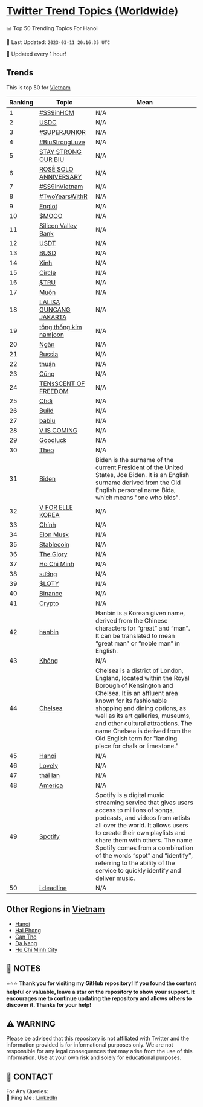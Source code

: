 [Twitter Trend Topics (Worldwide)](https://github.com/ErcinDedeoglu/Twitter-Trend-Topics)
==========


📊 Top 50 Trending Topics For Hanoi

📆 Last Updated: `2023-03-11 20:16:35 UTC`

🔧 Updated every 1 hour!


## Trends

This is top 50 for [Vietnam](</Vietnam>)

| Ranking | Topic | Mean |
| ------- | ------------ | ------------ |
| 1 | [#SS9inHCM](http://twitter.com/search?q=%23SS9inHCM) | N/A |
| 2 | [USDC](http://twitter.com/search?q=USDC) | N/A |
| 3 | [#SUPERJUNIOR](http://twitter.com/search?q=%23SUPERJUNIOR) | N/A |
| 4 | [#BiuStrongLuve](http://twitter.com/search?q=%23BiuStrongLuve) | N/A |
| 5 | [STAY STRONG OUR BIU](http://twitter.com/search?q=STAY+STRONG+OUR+BIU) | N/A |
| 6 | [ROSÉ SOLO ANNIVERSARY](http://twitter.com/search?q=ROS%c3%89+SOLO+ANNIVERSARY) | N/A |
| 7 | [#SS9inVietnam](http://twitter.com/search?q=%23SS9inVietnam) | N/A |
| 8 | [#TwoYearsWithR](http://twitter.com/search?q=%23TwoYearsWithR) | N/A |
| 9 | [Englot](http://twitter.com/search?q=Englot) | N/A |
| 10 | [$MOOO](http://twitter.com/search?q=%24MOOO) | N/A |
| 11 | [Silicon Valley Bank](http://twitter.com/search?q=Silicon+Valley+Bank) | N/A |
| 12 | [USDT](http://twitter.com/search?q=USDT) | N/A |
| 13 | [BUSD](http://twitter.com/search?q=BUSD) | N/A |
| 14 | [Xinh](http://twitter.com/search?q=Xinh) | N/A |
| 15 | [Circle](http://twitter.com/search?q=Circle) | N/A |
| 16 | [$TRU](http://twitter.com/search?q=%24TRU) | N/A |
| 17 | [Muốn](http://twitter.com/search?q=Mu%e1%bb%91n) | N/A |
| 18 | [LALISA GUNCANG JAKARTA](http://twitter.com/search?q=LALISA+GUNCANG+JAKARTA) | N/A |
| 19 | [tổng thống kim namjoon](http://twitter.com/search?q=t%e1%bb%95ng+th%e1%bb%91ng+kim+namjoon) | N/A |
| 20 | [Ngân](http://twitter.com/search?q=Ng%c3%a2n) | N/A |
| 21 | [Russia](http://twitter.com/search?q=Russia) | N/A |
| 22 | [thuận](http://twitter.com/search?q=thu%e1%ba%adn) | N/A |
| 23 | [Cũng](http://twitter.com/search?q=C%c5%a9ng) | N/A |
| 24 | [TENsSCENT OF FREEDOM](http://twitter.com/search?q=TENsSCENT+OF+FREEDOM) | N/A |
| 25 | [Chơi](http://twitter.com/search?q=Ch%c6%a1i) | N/A |
| 26 | [Build](http://twitter.com/search?q=Build) | N/A |
| 27 | [babiu](http://twitter.com/search?q=babiu) | N/A |
| 28 | [V IS COMING](http://twitter.com/search?q=V+IS+COMING) | N/A |
| 29 | [Goodluck](http://twitter.com/search?q=Goodluck) | N/A |
| 30 | [Theo](http://twitter.com/search?q=Theo) | N/A |
| 31 | [Biden](http://twitter.com/search?q=Biden) | Biden is the surname of the current President of the United States, Joe Biden. It is an English surname derived from the Old English personal name Bida, which means "one who bids". |
| 32 | [V FOR ELLE KOREA](http://twitter.com/search?q=V+FOR+ELLE+KOREA) | N/A |
| 33 | [Chính](http://twitter.com/search?q=Ch%c3%adnh) | N/A |
| 34 | [Elon Musk](http://twitter.com/search?q=Elon+Musk) | N/A |
| 35 | [Stablecoin](http://twitter.com/search?q=Stablecoin) | N/A |
| 36 | [The Glory](http://twitter.com/search?q=The+Glory) | N/A |
| 37 | [Ho Chi Minh](http://twitter.com/search?q=Ho+Chi+Minh) | N/A |
| 38 | [sướng](http://twitter.com/search?q=s%c6%b0%e1%bb%9bng) | N/A |
| 39 | [$LQTY](http://twitter.com/search?q=%24LQTY) | N/A |
| 40 | [Binance](http://twitter.com/search?q=Binance) | N/A |
| 41 | [Crypto](http://twitter.com/search?q=Crypto) | N/A |
| 42 | [hanbin](http://twitter.com/search?q=hanbin) | Hanbin is a Korean given name, derived from the Chinese characters for “great” and “man”. It can be translated to mean “great man” or “noble man” in English. |
| 43 | [Không](http://twitter.com/search?q=Kh%c3%b4ng) | N/A |
| 44 | [Chelsea](http://twitter.com/search?q=Chelsea) | Chelsea is a district of London, England, located within the Royal Borough of Kensington and Chelsea. It is an affluent area known for its fashionable shopping and dining options, as well as its art galleries, museums, and other cultural attractions. The name Chelsea is derived from the Old English term for "landing place for chalk or limestone." |
| 45 | [Hanoi](http://twitter.com/search?q=Hanoi) | N/A |
| 46 | [Lovely](http://twitter.com/search?q=Lovely) | N/A |
| 47 | [thái lan](http://twitter.com/search?q=th%c3%a1i+lan) | N/A |
| 48 | [America](http://twitter.com/search?q=America) | N/A |
| 49 | [Spotify](http://twitter.com/search?q=Spotify) | Spotify is a digital music streaming service that gives users access to millions of songs, podcasts, and videos from artists all over the world. It allows users to create their own playlists and share them with others. The name Spotify comes from a combination of the words “spot” and “identify”, referring to the ability of the service to quickly identify and deliver music. |
| 50 | [i deadline](http://twitter.com/search?q=i+deadline) | N/A |



## Other Regions in [Vietnam](</Vietnam>)

* [Hanoi](</Vietnam/Hanoi.md>)
* [Hai Phong](</Vietnam/Hai Phong.md>)
* [Can Tho](</Vietnam/Can Tho.md>)
* [Da Nang](</Vietnam/Da Nang.md>)
* [Ho Chi Minh City](</Vietnam/Ho Chi Minh City.md>)



## 📝 NOTES

⭐⭐⭐ **Thank you for visiting my GitHub repository! If you found the content helpful or valuable, leave a star on the repository to show your support. It encourages me to continue updating the repository and allows others to discover it. Thanks for your help!**


## ⚠️ WARNING

Please be advised that this repository is not affiliated with Twitter and the information provided is for informational purposes only. We are not responsible for any legal consequences that may arise from the use of this information. Use at your own risk and solely for educational purposes.


## 📨 CONTACT

 For Any Queries:  
            🏓 Ping Me : [LinkedIn](https://www.linkedin.com/in/ercindedeoglu/)
